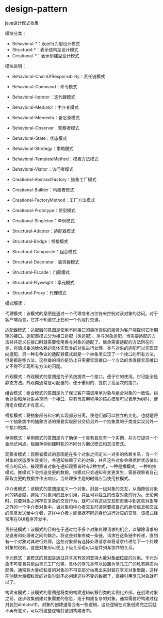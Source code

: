 # design-pattern
java设计模式收集

模块分类：

- Behavioral-*：表示行为型设计模式
- Structural-*：表示结构型设计模式
- Creational-*：表示创建型设计模式

模块说明：

- Behavioral-ChainOfResponsibility：责任链模式
- Behavioral-Command：命令模式
- Behavioral-Iterator：迭代器模式
- Behavioral-Mediator：中介者模式
- Behavioral-Memento：备忘录模式
- Behavioral-Observer：观察者模式
- Behavioral-State：状态模式
- Behavioral-Strategy：策略模式
- Behavioral-TemplateMethod：模板方法模式
- Behavioral-Visitor：访问者模式


- Creational-AbstractFactory：抽象工厂模式
- Creational-Builder：构建者模式
- Creational-FactoryMethod：工厂方法模式
- Creational-Prototype：原型模式
- Creational-Singleton：单例模式


- Structural-Adapter：适配器模式
- Structural-Bridge：桥接模式
- Structural-Composite：组合模式
- Structural-Decorator：装饰器模式
- Structural-Facade：门面模式
- Structural-Flyweight：享元模式
- Structural-Proxy：代理模式

模式解读：

代理模式：该模式的意图是通过一个代理或者占位符来控制对该对象的访问。对于客户端而言，它并不知道它正在和一个代理打交道。

适配器模式：适配器的意图是使用不同接口的类所提供的服务为客户端提供它所期望的接口。适配器模式分为接口适配（类适配）、类与对象适配。当需要适配的方法并非定义在接口时就需要使用类与对象的适配了。继承需要适配的方法所在的类，将请求委派给依赖的具体实现类的对象进行处理。类与对象的适配可以实现双向适配。另一种有争议的适配器模式就是一个抽象类实现了一个接口的所有方法，但是都是空方法，这样做的目的是防止只需要实现接口一个方法的类直接实现接口又不得不实现所有方法的问题。

外观模式：外观模式的意图是为子系统提供一个接口，便于它的使用。它可能全是静态方法。外观类通常是可配置的、便于重用的、提供了高层次的接口。

组合模式：组合模式的意图是为了保证客户端调用单对象与组合对象的一致性。组合对象和单对象共享同一个接口。只有当应用程序的核心模型可以表示为树时，使用组合模式才有意义。

桥接模式：将抽象部分和它的实现部分分离，使他们都可以独立的变化。也就是将一个抽象类中的抽象方法的重要实现部分交给另外一个抽象类的子类或实现另外一个接口的类。

单例模式：单例模式的意图是为了确保一个类有且仅有一个实例，并为它提供一个全局访问点。根据单例创建时机的不同分为懒汉模式和恶汉模式。

观察者模式：观察者模式的意图是在多个对象之间定义一对多的依赖关系，当一个对象的状态发生改变时，会通知依赖于它的对象，并且这些对象会根据新状态做出相应的反应。被观察者对象在通知观察者时有2种方式，一种是推模式，一种的拉模式。推模式下会推送变更的数据，拉模式只会通知有变更发生，需要观察者自己获取变更的数据并作出响应。当处理多主题的时候应当使用拉模式。

中介者模式：该模式的意图是定义一个对象，封装一组对象的交互，从而降低对象间的耦合度，避免了对象间的显示引用，并且可以独立的改变对象的行为。无论何时，只要对象之间存在复杂的交互行为，就可以将这些交互职责集中到这些对象等之外的一个中介者对象中。当对象和中介者交互时通常要把自己的身份信息和交互的信息发送给中介者，这样中介者才能根据不同的身份进行对应的交互。该模式经常用在GUI程序开发中。

责任链模式：该模式的目的在于通过给予多个对象处理请求的机会，以解除请求的发送者和处理者之间的耦合。将这些对象练成一条链，请求在这条链中传递，直到有一个对象对其进行处理。这些对象都有选择处理请求和将请求传递给下一个处理对象的权利。这些对象即可使上下级关系也可以是并列与协作的关系。

享元模式：该模式的意图是通过共享来有效的支持大量对象细粒度的对象。享元对象不可变且只能由享元工厂创建，具体的享元类可以设置为享元工厂的私有静态内部类。通常将大量细粒度的对象的不可变部分抽离出来封装在享元对象里面，这样在创建大量细粒度的对象时就不必创建这些不变的数据了，直接引用享元对象就可以了。

构建者模式：该模式的意图是将类的构建逻辑转移到类的实例化外部。在创建对象之前，逐步收集创建对象需要的信息，用于构建复杂的对象。通常需要将构建过程封装到director中。对象的创建通常会有一些逻辑，这些逻辑在对象创建完之后就不再有意义，可以将这些逻辑封装到构建者中。